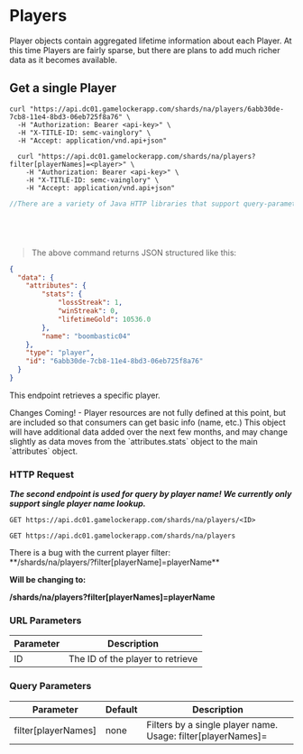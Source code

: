 # Players

Player objects contain aggregated lifetime information about each Player.  At this time Players are fairly sparse, but there are plans to add much richer data as it becomes available.

## Get a single Player

```shell
curl "https://api.dc01.gamelockerapp.com/shards/na/players/6abb30de-7cb8-11e4-8bd3-06eb725f8a76" \
  -H "Authorization: Bearer <api-key>" \
  -H "X-TITLE-ID: semc-vainglory" \
  -H "Accept: application/vnd.api+json"

  curl "https://api.dc01.gamelockerapp.com/shards/na/players?filter[playerNames]=<player>" \
    -H "Authorization: Bearer <api-key>" \
    -H "X-TITLE-ID: semc-vainglory" \
    -H "Accept: application/vnd.api+json"
```
```java
//There are a variety of Java HTTP libraries that support query-parameters.
```
```python
```
```ruby
```
```javascript
```
```go
```
> The above command returns JSON structured like this:

```json
{
  "data": {
    "attributes": {
        "stats": {
            "lossStreak": 1,
            "winStreak": 0,
            "lifetimeGold": 10536.0
        },
        "name": "boombastic04"
    },
    "type": "player",
    "id": "6abb30de-7cb8-11e4-8bd3-06eb725f8a76"
  }
}
```

This endpoint retrieves a specific player.

<aside class="notice">
Changes Coming! - Player resources are not fully defined at this point, but are
included so that consumers can get basic info (name, etc.)  This object will have
additional data added over the next few months, and may change slightly as data
moves from the `attributes.stats` object to the main `attributes` object.
</aside>

### HTTP Request

***The second endpoint is used for query by player name! We currently only support single player name lookup.***

`GET https://api.dc01.gamelockerapp.com/shards/na/players/<ID>`

`GET https://api.dc01.gamelockerapp.com/shards/na/players`

<aside class="warning">
There is a bug with the current player filter:</aside>
**/shards/na/players/?filter[playerName]=playerName**

**Will be changing to:**

**/shards/na/players?filter[playerNames]=playerName**

### URL Parameters

Parameter | Description
--------- | -----------
ID | The ID of the player to retrieve

### Query Parameters

Parameter | Default | Description
--------- | ------- | -----------
filter[playerNames] | none | Filters by a single player name. Usage: filter[playerNames]=<player1>
